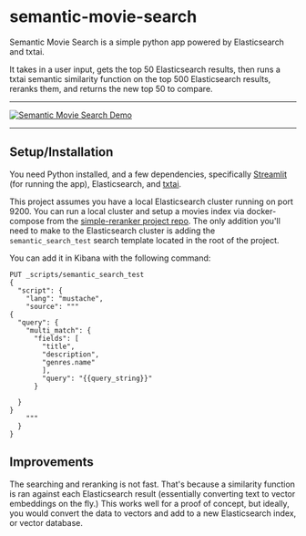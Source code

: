 # semantic-movie-search
Semantic Movie Search is a simple python app powered by Elasticsearch and txtai. 

It takes in a user input, gets the top 50 Elasticsearch results, then runs a txtai semantic similarity function on the top 500 Elasticsearch results, reranks them, and returns the new top 50 to compare.

----

[![Semantic Movie Search Demo](https://user-images.githubusercontent.com/24554274/231806338-1bd7d1f4-d8bd-4da5-9775-98508a1df94f.gif)]([https://user-images.githubusercontent.com/24554274/231801642-79ab1fa5-a444-4977-8f58-572aa70e25ad.mp4](https://user-images.githubusercontent.com/24554274/231801642-79ab1fa5-a444-4977-8f58-572aa70e25ad.mp4))

----

## Setup/Installation
You need Python installed, and a few dependencies, specifically [Streamlit](https://docs.streamlit.io/) (for running the app), Elasticsearch, and [txtai](https://github.com/neuml/txtai).

This project assumes you have a local Elasticsearch cluster running on port 9200. You can run a local cluster and setup a movies index via docker-compose from the [simple-reranker project repo](https://github.com/ajwallacemusic/simple-reranker). The only addition you'll need to make to the Elasticsearch cluster is adding the `semantic_search_test` search template located in the root of the project.

You can add it in Kibana with the following command:
```
PUT _scripts/semantic_search_test
{
  "script": {
    "lang": "mustache",
    "source": """
{
  "query": {
    "multi_match": {
      "fields": [
        "title",
        "description",
        "genres.name"
        ], 
        "query": "{{query_string}}"
      }
    
  }
}
    """
  }
}
```
 

## Improvements
The searching and reranking is not fast. That's because a similarity function is ran against each Elasticsearch result (essentially converting text to vector embeddings on the fly.) This works well for a proof of concept, but ideally, you would convert the data to vectors and add to a new Elasticsearch index, or vector database.

